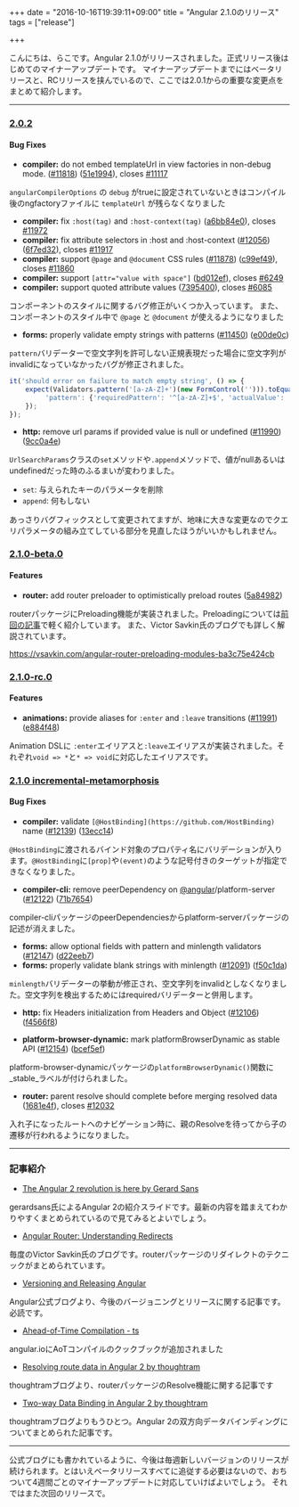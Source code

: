 +++
date = "2016-10-16T19:39:11+09:00"
title = "Angular 2.1.0のリリース"
tags = ["release"]

+++

こんにちは、らこです。Angular 2.1.0がリリースされました。正式リリース後はじめてのマイナーアップデートです。
マイナーアップデートまでにはベータリリースと、RCリリースを挟んでいるので、ここでは2.0.1からの重要な変更点をまとめて紹介します。

<!--more-->

----

### [2.0.2](https://github.com/angular/angular/compare/2.0.1...2.0.2) 

#### Bug Fixes

* **compiler:** do not embed templateUrl in view factories in non-debug mode. ([#11818](https://github.com/angular/angular/issues/11818)) ([51e1994](https://github.com/angular/angular/commit/51e1994)), closes [#11117](https://github.com/angular/angular/issues/11117)

`angularCompilerOptions` の `debug` がtrueに設定されていないときはコンパイル後のngfactoryファイルに `templateUrl` が残らなくなりました

* **compiler:** fix `:host(tag)` and `:host-context(tag)` ([a6bb84e0](https://github.com/angular/angular/commit/a6bb84e02b7579f8d957ef6ba5b10d83482ed756)), closes [#11972](https://github.com/angular/angular/issues/11972)
* **compiler:** fix attribute selectors in :host and :host-context ([#12056](https://github.com/angular/angular/issues/12056)) ([6f7ed32](https://github.com/angular/angular/commit/6f7ed32)), closes [#11917](https://github.com/angular/angular/issues/11917)
* **compiler:** support `@page` and `@document` CSS rules ([#11878](https://github.com/angular/angular/issues/11878)) ([c99ef49](https://github.com/angular/angular/commit/c99ef49)), closes [#11860](https://github.com/angular/angular/issues/11860)
* **compiler:** support `[attr="value with space"]` ([bd012ef](https://github.com/angular/angular/commit/bd012ef)), closes [#6249](https://github.com/angular/angular/issues/6249)
* **compiler:** support quoted attribute values ([7395400](https://github.com/angular/angular/commit/7395400)), closes [#6085](https://github.com/angular/angular/issues/6085)

コンポーネントのスタイルに関するバグ修正がいくつか入っています。
また、コンポーネントのスタイル中で `@page` と `@document` が使えるようになりました

* **forms:** properly validate empty strings with patterns ([#11450](https://github.com/angular/angular/issues/11450)) ([e00de0c](https://github.com/angular/angular/commit/e00de0c))

`pattern`バリデーターで空文字列を許可しない正規表現だった場合に空文字列がinvalidになっていなかったバグが修正されました。

```ts
it('should error on failure to match empty string', () => {
    expect(Validators.pattern('[a-zA-Z]+')(new FormControl(''))).toEqual({
         'pattern': {'requiredPattern': '^[a-zA-Z]+$', 'actualValue': ''}
    });
});
```

* **http:** remove url params if provided value is null or undefined ([#11990](https://github.com/angular/angular/issues/11990)) ([9cc0a4e](https://github.com/angular/angular/commit/9cc0a4e))

`UrlSearchParams`クラスの`set`メソッドや`.append`メソッドで、値がnullあるいはundefinedだった時のふるまいが変わりました。

- `set`: 与えられたキーのパラメータを削除
- `append`: 何もしない

あっさりバグフィックスとして変更されてますが、地味に大きな変更なのでクエリパラメータの組み立てしている部分を見直したほうがいいかもしれません。

### [2.1.0-beta.0](https://github.com/angular/angular/compare/2.0.0...2.1.0-beta.0)

#### Features

* **router:** add router preloader to optimistically preload routes ([5a84982](https://github.com/angular/angular/commit/5a84982))

routerパッケージにPreloading機能が実装されました。Preloadingについては[前回の記事]()で軽く紹介しています。
また、Victor Savkin氏のブログでも詳しく解説されています。

https://vsavkin.com/angular-router-preloading-modules-ba3c75e424cb


### [2.1.0-rc.0](https://github.com/angular/angular/compare/2.1.0-beta.0...2.1.0-rc.0)

#### Features

* **animations:** provide aliases for `:enter` and `:leave` transitions ([#11991](https://github.com/angular/angular/issues/11991)) ([e884f48](https://github.com/angular/angular/commit/e884f48))

Animation DSLに `:enter`エイリアスと`:leave`エイリアスが実装されました。それぞれ`void => *`と`* => void`に対応したエイリアスです。

### [2.1.0 incremental-metamorphosis](https://github.com/angular/angular/compare/2.1.0-rc.0...2.1.0)


#### Bug Fixes

* **compiler:** validate `[@HostBinding](https://github.com/HostBinding)` name ([#12139](https://github.com/angular/angular/issues/12139)) ([13ecc14](https://github.com/angular/angular/commit/13ecc14))

`@HostBinding`に渡されるバインド対象のプロパティ名にバリデーションが入ります。`@HostBinding`に`[prop]`や`(event)`のような記号付きのターゲットが指定できなくなりました。

* **compiler-cli:** remove peerDependency on [@angular](https://github.com/angular)/platform-server ([#12122](https://github.com/angular/angular/issues/12122)) ([71b7654](https://github.com/angular/angular/commit/71b7654))

compiler-cliパッケージのpeerDependenciesからplatform-serverパッケージの記述が消えました。

* **forms:** allow optional fields with pattern and minlength validators ([#12147](https://github.com/angular/angular/issues/12147)) ([d22eeb7](https://github.com/angular/angular/commit/d22eeb7))
* **forms:** properly validate blank strings with minlength ([#12091](https://github.com/angular/angular/issues/12091)) ([f50c1da](https://github.com/angular/angular/commit/f50c1da))

`minlength`バリデーターの挙動が修正され、空文字列をinvalidとしなくなりました。空文字列を検出するためにはrequiredバリデーターと併用します。

* **http:** fix Headers initialization from Headers and Object ([#12106](https://github.com/angular/angular/issues/12106)) ([f4566f8](https://github.com/angular/angular/commit/f4566f8))

* **platform-browser-dynamic:** mark platformBrowserDynamic as stable API ([#12154](https://github.com/angular/angular/issues/12154)) ([bcef5ef](https://github.com/angular/angular/commit/bcef5ef))

platform-browser-dynamicパッケージの`platformBrowserDynamic()`関数に_stable_ラベルが付けられました。

* **router:** parent resolve should complete before merging resolved data ([1681e4f](https://github.com/angular/angular/commit/1681e4f)), closes [#12032](https://github.com/angular/angular/issues/12032)

入れ子になったルートへのナビゲーション時に、親のResolveを待ってから子の遷移が行われるようになりました。

----

### 記事紹介

* [The Angular 2 revolution is here by Gerard Sans](http://slides.com/gerardsans/imworld-ng2-revolution#/)

gerardsans氏によるAngular 2の紹介スライドです。最新の内容を踏まえてわかりやすくまとめられているので見てみるとよいでしょう。

* [Angular Router: Understanding Redirects](https://vsavkin.com/angular-router-understanding-redirects-2826177761fc#.yqqlb97m6)

毎度のVictor Savkin氏のブログです。routerパッケージのリダイレクトのテクニックがまとめられています。

* [Versioning and Releasing Angular](http://angularjs.blogspot.jp/2016/10/versioning-and-releasing-angular.html?m=1)

Angular公式ブログより、今後のバージョニングとリリースに関する記事です。必読です。

* [Ahead\-of\-Time Compilation \- ts](https://angular.io/docs/ts/latest/cookbook/aot-compiler.html)

angular.ioにAoTコンパイルのクックブックが追加されました

* [Resolving route data in Angular 2 by thoughtram](http://blog.thoughtram.io/angular/2016/10/10/resolving-route-data-in-angular-2.html)

thoughtramブログより、routerパッケージのResolve機能に関する記事です

* [Two\-way Data Binding in Angular 2 by thoughtram](http://blog.thoughtram.io/angular/2016/10/13/two-way-data-binding-in-angular-2.html)

thoughtramブログよりもうひとつ。Angular 2の双方向データバインディングについてまとめられた記事です。

----

公式ブログにも書かれているように、今後は毎週新しいバージョンのリリースが続けられます。とはいえベータリリースすべてに追従する必要はないので、おちついて4週間ごとのマイナーアップデートに対応していけばよいでしょう。
それではまた次回のリリースで。


